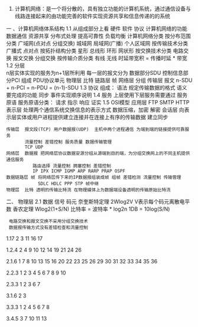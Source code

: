 1. 计算机网络：是一个将分散的，具有独立功能的计算机系统，通过通信设备与线路连接起来的由功能完善的软件实现资源共享和信息传递的的系统


一 、计算机网络体系结构
1.1
  从组成部分上看 硬件 软件 协议
  计算机网络的功能
    数据通信 资源共享 分布式处理 提高可靠性 负载均衡
  计算机网络分类
    按分布范围分类
      广域网(点对点 分组交换) 城域网 局域网(广播) 个人区域网
    按传输技术分类
      广播式 点对点
    按拓扑结构分类
      星形 总线形 环形 网状形
    按交换技术分类
      电路交换
      报文交换
      分组交换
    按传输介质分类
      有线
      无线
    时延带宽积 = 传播时延 * 带宽
1.2 分层  
    n层实体实现的服务为n+1层所利用
    每一层的报文分为 数据部分SDU 控制信息部分PCI 组成 PDU协议单元
    物理层 比特  链路层 帧  网络层 分组  传输层 报文
    n-SDU + n-PCI = n-PDU = (n-1)-SDU
1.3 协议
     组成：
       语法  规定传输数据的格式
       语义  要完成的功能
       同步  事件实现顺序说明
  1.4 服务
    上层使用下层服务需要通过 服务原语
      服务原语分类：
        请求
        指示
        响应
        证实
  1.5 OSI模型
    应用层  FTP SMTP HTTP
    表示层  处理两个通信系统交换信息的表示方式 数据压缩，加密 解密
    会话层  向表示层实体或用户进程提供建立连接并在连接上有序的传输数据 建立同步

    传输层  报文段(TCP) 用户数据报(UDP)  主机中两个进程通信 为端到端的链接提供可靠服务
           流量控制 差错控制 服务质量 数据传输管理
           TCP UDP
    网络层  数据报 把网络层协议数据安源分组从源端到目的端，为分组交换网上的不同主机提供通信服务
              路由选择 流量控制 拥塞控制 差错控制
              IP IPX ICMP IGMP ARP RARP PRAP OSPF
    数据链路层 帧 将网络层传下来的IP数据报组装成帧 组帧 差错检测 流量控制 传输管理
                SDLC HDLC PPP STP 帧中继
    物理层  比特 透明的传输比特流 在物理媒体上为数据端设备透明的传输原始比特流
二、 物理层
 2.1 数据 信号 码元
     奈奎斯特定理 2Wlog2V V表示每个码元离散电平数
     香农定理  Wlog2(1+S/N)
     比特率 = 波特率 * log2n
     1DB = 10log(S/N)

     电路交换和报文交换不采用分组交换技术
     数据报传输方式没有差错检查和流量控制






 1.17
 2 3 11 16 17

 1.2.4
 2 4 9 10 12 14 19 21 24 26

 2.1.6
 1 7 8 10 13 15 16 20 22 23 25 26 29 30 31 32 33 34 35 36

 2.2.3
 1 2 3 4 5 6 7 8 9 10

 2.3.3
 1 2 3 6 7

 3.1.6
 2 3

 3.3.3
 1 2 4 5 6 7 8

 3.4.5
 3 7 10 11 13

